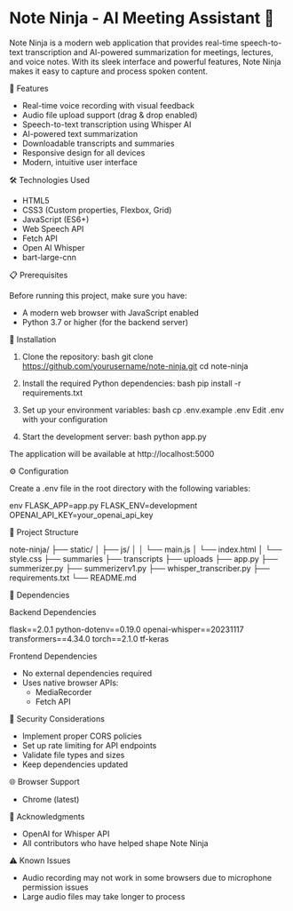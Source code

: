 # Note Ninja - AI Meeting Assistant 🎤

Note Ninja is a modern web application that provides real-time speech-to-text transcription and AI-powered summarization for meetings, lectures, and voice notes. With its sleek interface and powerful features, Note Ninja makes it easy to capture and process spoken content.

 

🌟 Features

- Real-time voice recording with visual feedback
- Audio file upload support (drag & drop enabled)
- Speech-to-text transcription using Whisper AI
- AI-powered text summarization
- Downloadable transcripts and summaries
- Responsive design for all devices
- Modern, intuitive user interface

 

🛠 Technologies Used

- HTML5
- CSS3 (Custom properties, Flexbox, Grid)
- JavaScript (ES6+)
- Web Speech API
- Fetch API
- Open AI Whisper
- bart-large-cnn

📋 Prerequisites

Before running this project, make sure you have:

- A modern web browser with JavaScript enabled
- Python 3.7 or higher (for the backend server)

🚀 Installation

1. Clone the repository:
bash
git clone https://github.com/yourusername/note-ninja.git
cd note-ninja


2. Install the required Python dependencies:
bash
pip install -r requirements.txt


3. Set up your environment variables:
bash
cp .env.example .env
Edit .env with your configuration


4. Start the development server:
bash
python app.py


The application will be available at http://localhost:5000

⚙ Configuration

Create a .env file in the root directory with the following variables:

env
FLASK_APP=app.py
FLASK_ENV=development
OPENAI_API_KEY=your_openai_api_key


📁 Project Structure


note-ninja/
├── static/
│   ├── js/
│   │   └── main.js
│   └── index.html
│       └── style.css
├── summaries
├── transcripts
├── uploads
├── app.py
├── summerizer.py
├── summerizerv1.py
├── whisper_transcriber.py
├── requirements.txt
└── README.md



📝 Dependencies

Backend Dependencies

flask==2.0.1
python-dotenv==0.19.0
openai-whisper==20231117
transformers==4.34.0
torch==2.1.0
tf-keras


Frontend Dependencies
- No external dependencies required
- Uses native browser APIs:
  - MediaRecorder
  - Fetch API

🔐 Security Considerations

- Implement proper CORS policies
- Set up rate limiting for API endpoints
- Validate file types and sizes
- Keep dependencies updated

🌐 Browser Support

- Chrome (latest)


🙏 Acknowledgments

- OpenAI for Whisper API
- All contributors who have helped shape Note Ninja

⚠ Known Issues

- Audio recording may not work in some browsers due to microphone permission issues
- Large audio files may take longer to process
